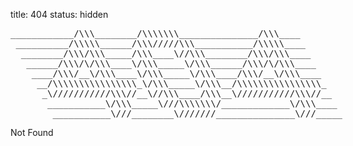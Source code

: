 title: 404
status: hidden

<pre style="overflow:visible;">
____________/\\\________/\\\\\\\_______________/\\\____        
 __________/\\\\\______/\\\/////\\\___________/\\\\\____       
  ________/\\\/\\\_____/\\\____\//\\\________/\\\/\\\____      
   ______/\\\/\/\\\____\/\\\_____\/\\\______/\\\/\/\\\____     
    ____/\\\/__\/\\\____\/\\\_____\/\\\____/\\\/__\/\\\____    
     __/\\\\\\\\\\\\\\\\_\/\\\_____\/\\\__/\\\\\\\\\\\\\\\\_   
      _\///////////\\\//__\//\\\____/\\\__\///////////\\\//__  
       ___________\/\\\_____\///\\\\\\\/_____________\/\\\____ 
        ___________\///________\///////_______________\///_____
</pre>

Not Found
